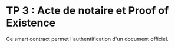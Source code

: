 TP 3 : Acte de notaire et Proof of Existence 
====

Ce smart contract permet l'authentification d'un document officiel. 

